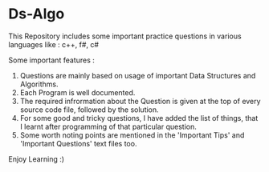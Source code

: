 # Ds-Algo

This Repository includes some important practice questions in various languages like : c++, f#, c#

Some important features :
1. Questions are mainly based on usage of important Data Structures and Algorithms.
2. Each Program is well documented.
3. The required infrormation about the Question is given at the top of every source code file, followed by the solution.
4. For some good and tricky questions, I have added the list of things, that I learnt after programming of that particular question.  
5. Some worth noting points are mentioned in the 'Important Tips' and 'Important Questions' text files too.


Enjoy Learning :)
